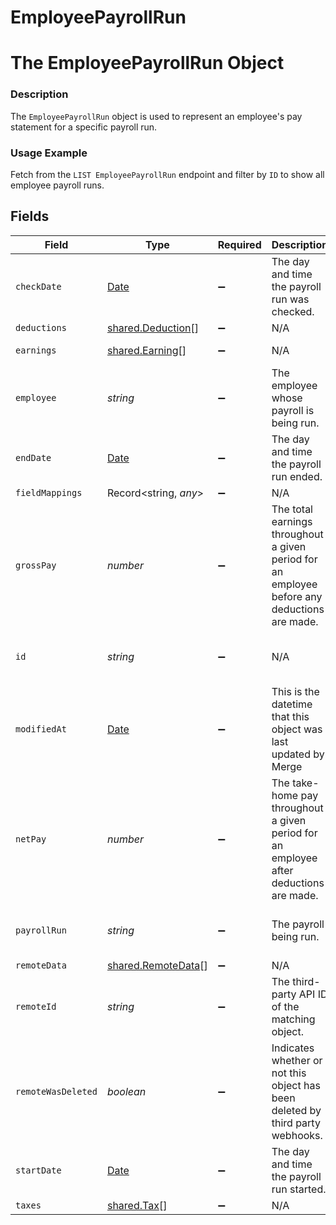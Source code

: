 # EmployeePayrollRun

# The EmployeePayrollRun Object
### Description
The `EmployeePayrollRun` object is used to represent an employee's pay statement for a specific payroll run.

### Usage Example
Fetch from the `LIST EmployeePayrollRun` endpoint and filter by `ID` to show all employee payroll runs.


## Fields

| Field                                                                                         | Type                                                                                          | Required                                                                                      | Description                                                                                   | Example                                                                                       |
| --------------------------------------------------------------------------------------------- | --------------------------------------------------------------------------------------------- | --------------------------------------------------------------------------------------------- | --------------------------------------------------------------------------------------------- | --------------------------------------------------------------------------------------------- |
| `checkDate`                                                                                   | [Date](https://developer.mozilla.org/en-US/docs/Web/JavaScript/Reference/Global_Objects/Date) | :heavy_minus_sign:                                                                            | The day and time the payroll run was checked.                                                 | 2020-11-10T00:00:00Z                                                                          |
| `deductions`                                                                                  | [shared.Deduction](../../../sdk/models/shared/deduction.md)[]                                 | :heavy_minus_sign:                                                                            | N/A                                                                                           | [object Object]                                                                               |
| `earnings`                                                                                    | [shared.Earning](../../../sdk/models/shared/earning.md)[]                                     | :heavy_minus_sign:                                                                            | N/A                                                                                           | [object Object],[object Object]                                                               |
| `employee`                                                                                    | *string*                                                                                      | :heavy_minus_sign:                                                                            | The employee whose payroll is being run.                                                      | d2f972d0-2526-434b-9409-4c3b468e08f0                                                          |
| `endDate`                                                                                     | [Date](https://developer.mozilla.org/en-US/docs/Web/JavaScript/Reference/Global_Objects/Date) | :heavy_minus_sign:                                                                            | The day and time the payroll run ended.                                                       | 2020-11-09T00:00:00Z                                                                          |
| `fieldMappings`                                                                               | Record<string, *any*>                                                                         | :heavy_minus_sign:                                                                            | N/A                                                                                           | [object Object]                                                                               |
| `grossPay`                                                                                    | *number*                                                                                      | :heavy_minus_sign:                                                                            | The total earnings throughout a given period for an employee before any deductions are made.  | 1342.67                                                                                       |
| `id`                                                                                          | *string*                                                                                      | :heavy_minus_sign:                                                                            | N/A                                                                                           | fb8c55b6-1cb8-4b4c-9fb6-17924231619d                                                          |
| `modifiedAt`                                                                                  | [Date](https://developer.mozilla.org/en-US/docs/Web/JavaScript/Reference/Global_Objects/Date) | :heavy_minus_sign:                                                                            | This is the datetime that this object was last updated by Merge                               | 2021-10-16T00:00:00Z                                                                          |
| `netPay`                                                                                      | *number*                                                                                      | :heavy_minus_sign:                                                                            | The take-home pay throughout a given period for an employee after deductions are made.        | 865.78                                                                                        |
| `payrollRun`                                                                                  | *string*                                                                                      | :heavy_minus_sign:                                                                            | The payroll being run.                                                                        | 35347df1-95e7-46e2-93cc-66f1191edca5                                                          |
| `remoteData`                                                                                  | [shared.RemoteData](../../../sdk/models/shared/remotedata.md)[]                               | :heavy_minus_sign:                                                                            | N/A                                                                                           | [object Object]                                                                               |
| `remoteId`                                                                                    | *string*                                                                                      | :heavy_minus_sign:                                                                            | The third-party API ID of the matching object.                                                | 19202938                                                                                      |
| `remoteWasDeleted`                                                                            | *boolean*                                                                                     | :heavy_minus_sign:                                                                            | Indicates whether or not this object has been deleted by third party webhooks.                |                                                                                               |
| `startDate`                                                                                   | [Date](https://developer.mozilla.org/en-US/docs/Web/JavaScript/Reference/Global_Objects/Date) | :heavy_minus_sign:                                                                            | The day and time the payroll run started.                                                     | 2020-11-08T00:00:00Z                                                                          |
| `taxes`                                                                                       | [shared.Tax](../../../sdk/models/shared/tax.md)[]                                             | :heavy_minus_sign:                                                                            | N/A                                                                                           | [object Object]                                                                               |